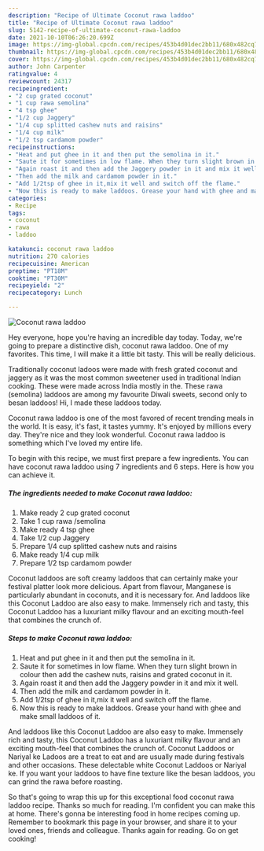 ```yaml
---
description: "Recipe of Ultimate Coconut rawa laddoo"
title: "Recipe of Ultimate Coconut rawa laddoo"
slug: 5142-recipe-of-ultimate-coconut-rawa-laddoo
date: 2021-10-10T06:26:20.699Z
image: https://img-global.cpcdn.com/recipes/453b4d01dec2bb11/680x482cq70/coconut-rawa-laddoo-recipe-main-photo.jpg
thumbnail: https://img-global.cpcdn.com/recipes/453b4d01dec2bb11/680x482cq70/coconut-rawa-laddoo-recipe-main-photo.jpg
cover: https://img-global.cpcdn.com/recipes/453b4d01dec2bb11/680x482cq70/coconut-rawa-laddoo-recipe-main-photo.jpg
author: John Carpenter
ratingvalue: 4
reviewcount: 24317
recipeingredient:
- "2 cup grated coconut"
- "1 cup rawa semolina"
- "4 tsp ghee"
- "1/2 cup Jaggery"
- "1/4 cup splitted cashew nuts and raisins"
- "1/4 cup milk"
- "1/2 tsp cardamom powder"
recipeinstructions:
- "Heat and put ghee in it and then put the semolina in it."
- "Saute it for sometimes in low flame. When they turn slight brown in colour then add the cashew nuts, raisins and grated coconut in it."
- "Again roast it and then add the Jaggery powder in it and mix it well."
- "Then add the milk and cardamom powder in it."
- "Add 1/2tsp of ghee in it,mix it well and switch off the flame."
- "Now this is ready to make laddoos. Grease your hand with ghee and make small laddoos of it."
categories:
- Recipe
tags:
- coconut
- rawa
- laddoo

katakunci: coconut rawa laddoo 
nutrition: 270 calories
recipecuisine: American
preptime: "PT18M"
cooktime: "PT30M"
recipeyield: "2"
recipecategory: Lunch

---
```



![Coconut rawa laddoo](https://img-global.cpcdn.com/recipes/453b4d01dec2bb11/680x482cq70/coconut-rawa-laddoo-recipe-main-photo.jpg)

Hey everyone, hope you're having an incredible day today. Today, we're going to prepare a distinctive dish, coconut rawa laddoo. One of my favorites. This time, I will make it a little bit tasty. This will be really delicious.

Traditionally coconut ladoos were made with fresh grated coconut and jaggery as it was the most common sweetener used in traditional Indian cooking. These were made across India mostly in the. These rawa (semolina) laddoos are among my favourite Diwali sweets, second only to besan laddoos! Hi, I made these laddoos today.

Coconut rawa laddoo is one of the most favored of recent trending meals in the world. It is easy, it's fast, it tastes yummy. It's enjoyed by millions every day. They're nice and they look wonderful. Coconut rawa laddoo is something which I've loved my entire life.


To begin with this recipe, we must first prepare a few ingredients. You can have coconut rawa laddoo using 7 ingredients and 6 steps. Here is how you can achieve it.

<!--inarticleads1-->

##### The ingredients needed to make Coconut rawa laddoo:

1. Make ready 2 cup grated coconut
1. Take 1 cup rawa /semolina
1. Make ready 4 tsp ghee
1. Take 1/2 cup Jaggery
1. Prepare 1/4 cup splitted cashew nuts and raisins
1. Make ready 1/4 cup milk
1. Prepare 1/2 tsp cardamom powder


Coconut laddoos are soft creamy laddoos that can certainly make your festival platter look more delicious. Apart from flavour, Manganese is particularly abundant in coconuts, and it is necessary for. And laddoos like this Coconut Laddoo are also easy to make. Immensely rich and tasty, this Coconut Laddoo has a luxuriant milky flavour and an exciting mouth-feel that combines the crunch of. 

<!--inarticleads2-->

##### Steps to make Coconut rawa laddoo:

1. Heat and put ghee in it and then put the semolina in it.
1. Saute it for sometimes in low flame. When they turn slight brown in colour then add the cashew nuts, raisins and grated coconut in it.
1. Again roast it and then add the Jaggery powder in it and mix it well.
1. Then add the milk and cardamom powder in it.
1. Add 1/2tsp of ghee in it,mix it well and switch off the flame.
1. Now this is ready to make laddoos. Grease your hand with ghee and make small laddoos of it.


And laddoos like this Coconut Laddoo are also easy to make. Immensely rich and tasty, this Coconut Laddoo has a luxuriant milky flavour and an exciting mouth-feel that combines the crunch of. Coconut Laddoos or Nariyal ke Ladoos are a treat to eat and are usually made during festivals and other occasions. These delectable white Coconut Laddoos or Nariyal ke. If you want your laddoos to have fine texture like the besan laddoos, you can grind the rawa before roasting. 

So that's going to wrap this up for this exceptional food coconut rawa laddoo recipe. Thanks so much for reading. I'm confident you can make this at home. There's gonna be interesting food in home recipes coming up. Remember to bookmark this page in your browser, and share it to your loved ones, friends and colleague. Thanks again for reading. Go on get cooking!
